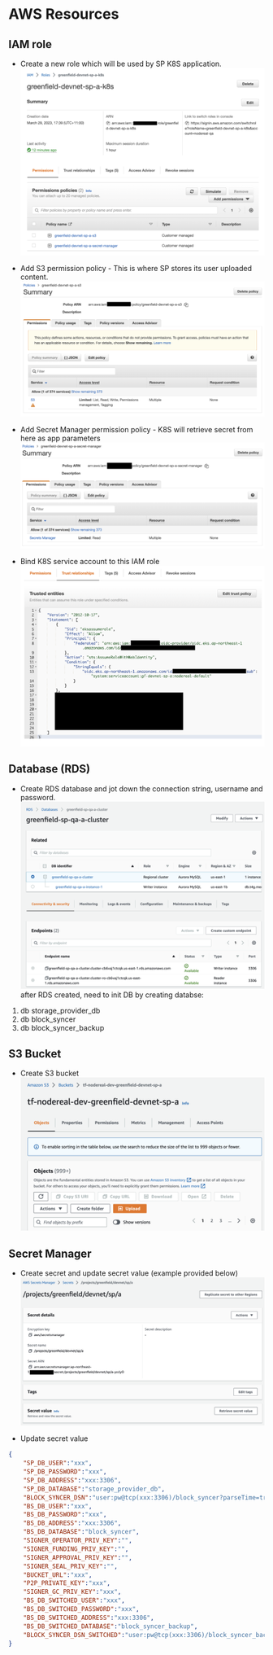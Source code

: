 AWS Resources
=============

IAM role
--------

* Create a new role which will be used by SP K8S application.
![1](../../../../../../static/asset/016-AWS-IAM-K8s-Role.png "IAM Role")

* Add S3 permission policy - This is where SP stores its user uploaded content.
![2](../../../../../../static/asset/016-AWS-IAM-K8s-Role-S3.png "IAM Role S3")

* Add Secret Manager permission policy - K8S will retrieve secret from here as app parameters
![3](../../../../../../static/asset/016-AWS-IAM-K8s-Role-SM.png "IAM Role Secret Manager")

* Bind K8S service account to this IAM role
![4](../../../../../../static/asset/016-AWS-IAM-K8s-Role-Trust-Relationship.png "IAM Role Trust Relationship")

Database (RDS)
--------------

* Create RDS database and jot down the connection string, username and password.
![5](../../../../../../static/asset/016-AWS-RDS.png)
after RDS created, need to init DB by creating databse:

1. db storage_provider_db
2. db block_syncer
3. db block_syncer_backup

S3 Bucket
---------

* Create S3 bucket
![6](../../../../../../static/asset/016-AWS-S3.png)

Secret Manager
--------------

* Create secret and update secret value (example provided below)
![7](../../../../../../static/asset/016-AWS-Secret-Manager.png)

* Update secret value

```json
{
    "SP_DB_USER":"xxx",
    "SP_DB_PASSWORD":"xxx",
    "SP_DB_ADDRESS":"xxx:3306",
    "SP_DB_DATABASE":"storage_provider_db",
    "BLOCK_SYNCER_DSN":"user:pw@tcp(xxx:3306)/block_syncer?parseTime=true&multiStatements=true&loc=Local",
    "BS_DB_USER":"xxx",
    "BS_DB_PASSWORD":"xxx",
    "BS_DB_ADDRESS":"xxx:3306",
    "BS_DB_DATABASE":"block_syncer",
    "SIGNER_OPERATOR_PRIV_KEY":"",
    "SIGNER_FUNDING_PRIV_KEY":"",
    "SIGNER_APPROVAL_PRIV_KEY":"",
    "SIGNER_SEAL_PRIV_KEY":"",
    "BUCKET_URL":"xxx",
    "P2P_PRIVATE_KEY":"xxx",
    "SIGNER_GC_PRIV_KEY":"xxx",
    "BS_DB_SWITCHED_USER":"xxx",
    "BS_DB_SWITCHED_PASSWORD":"xxx",
    "BS_DB_SWITCHED_ADDRESS":"xxx:3306",
    "BS_DB_SWITCHED_DATABASE":"block_syncer_backup",
    "BLOCK_SYNCER_DSN_SWITCHED":"user:pw@tcp(xxx:3306)/block_syncer_backup?parseTime=true&multiStatements=true&loc=Local"
}
```
